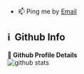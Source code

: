<!-- <img align="right" src="https://github-readme-stats.vercel.app/api?username=specialJC-T&&show_icons=true&icon_color=ad0d52&text_color=24292e&bg_color=ffffff&hide_title=true%22" /> -->

- 📫 Ping me by [Email](mailto:wangfuzheng0814@foxmail.com) 

<h2>ℹ️ &nbsp;Github Info</h2>

<summary><b>🔎 Github Profile Details</b></summary>
<!-- <p align="center"><img height="180em" src="https://github-profile-summary-cards.vercel.app/api/cards/profile-details?username=specialJC-T&theme=vue" alt="TopCodeBeast" align = "center"/></p>

<p align="left"><img height="180em" src="https://github-readme-stats.vercel.app/api/top-langs/?username=specialJC-T&layout=compact&langs_count=10&hide=css" alt="TopLanguage" align = "left"/></p>
<p align="right"><img height="180em" src="https://github-profile-summary-cards.vercel.app/api/cards/productive-time?username=specialJC-T&theme=vue&utcOffset=8" alt="TopCommit" align = "right"/></p>
 -->

<picture decoding="async" loading="lazy">
  <source media="(prefers-color-scheme: light)" srcset="https://pixel-profile.vercel.app/api/github-stats?username=specialJC-T&screen_effect=false&background=linear-gradient(to%20bottom%20right%2C%20%2374dcc4%2C%20%234597e9)">
  <source media="(prefers-color-scheme: dark)" srcset="https://pixel-profile.vercel.app/api/github-stats?username=specialJC-T&screen_effect=true&background=linear-gradient(to%20bottom%20right%2C%20%235580eb%2C%20%232aeeff)">
  <img alt="github stats" src="https://pixel-profile.vercel.app/api/github-stats?username=specialJC-T&screen_effect=false&background=linear-gradient(to%20bottom%20right%2C%20%2374dcc4%2C%20%234597e9)">
</picture>
